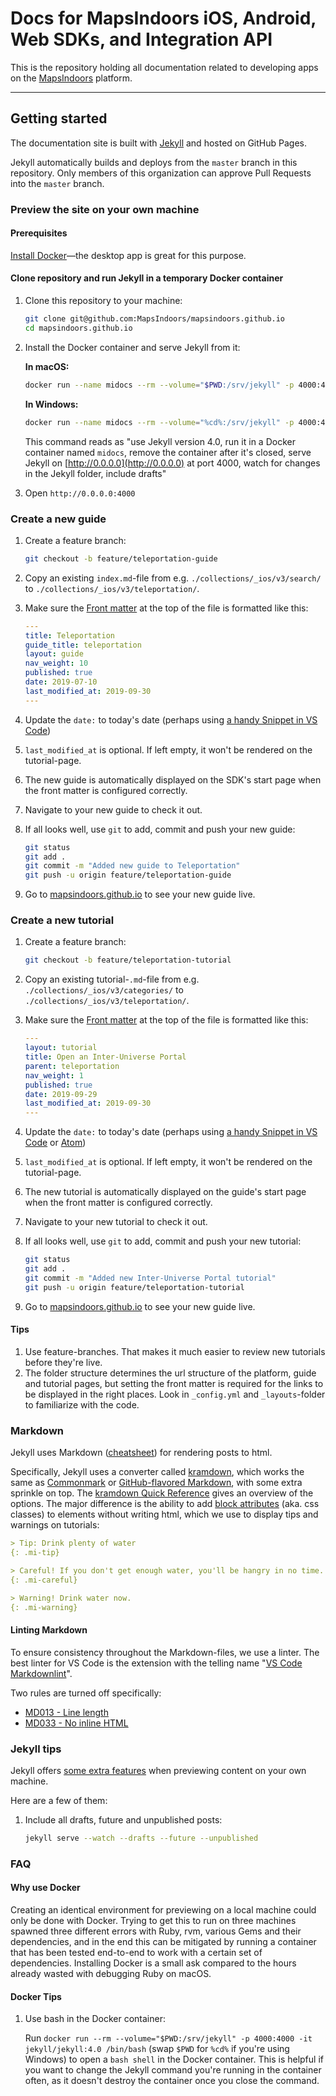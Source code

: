 # Docs for MapsIndoors iOS, Android, Web SDKs, and Integration API

This is the repository holding all documentation related to developing apps on the [MapsIndoors](https://www.mapspeople.com/mapsindoors/) platform.

---

## Getting started

The documentation site is built with [Jekyll](https://jekyllrb.com) and hosted on GitHub Pages.

Jekyll automatically builds and deploys from the `master` branch in this repository. Only members of this organization can approve Pull Requests into the `master` branch.

### Preview the site on your own machine

#### Prerequisites

[Install Docker](https://www.docker.com/products/docker-desktop)—the desktop app is great for this purpose.

#### Clone repository and run Jekyll in a temporary Docker container

1. Clone this repository to your machine:

    ```bash
    git clone git@github.com:MapsIndoors/mapsindoors.github.io
    cd mapsindoors.github.io
    ```

1. Install the Docker container and serve Jekyll from it:

    **In macOS:**

    ```bash
    docker run --name midocs --rm --volume="$PWD:/srv/jekyll" -p 4000:4000 -it jekyll/jekyll:4.0 jekyll serve --watch --drafts --config _config.yml,_config-dev.yml
    ```

    **In Windows:**

    ```bash
    docker run --name midocs --rm --volume="%cd%:/srv/jekyll" -p 4000:4000 -it jekyll/jekyll:4.0 jekyll serve --watch --drafts --config _config.yml,_config-dev.yml
    ```

    This command reads as "use Jekyll version 4.0, run it in a Docker container named `midocs`, remove the container after it's closed, serve Jekyll on [http://0.0.0.0](http://0.0.0.0) at port 4000, watch for changes in the Jekyll folder, include drafts"

1. Open `http://0.0.0.0:4000`

### Create a new guide

1. Create a feature branch:

    ```bash
    git checkout -b feature/teleportation-guide
    ```

1. Copy an existing `index.md`-file from e.g. `./collections/_ios/v3/search/` to `./collections/_ios/v3/teleportation/`.
1. Make sure the [Front matter](https://jekyllrb.com/docs/step-by-step/03-front-matter/) at the top of the file is formatted like this:

    ```yaml
    ---
    title: Teleportation
    guide_title: teleportation
    layout: guide
    nav_weight: 10
    published: true
    date: 2019-07-10
    last_modified_at: 2019-09-30
    ---
    ```

1. Update the `date:` to today's date (perhaps using [a handy Snippet in VS Code](https://marketplace.visualstudio.com/items?itemName=jsynowiec.vscode-insertdatestring))
1. `last_modified_at` is optional. If left empty, it won't be rendered on the tutorial-page.
1. The new guide is automatically displayed on the SDK's start page when the front matter is configured correctly.
1. Navigate to your new guide to check it out.
1. If all looks well, use `git` to add, commit and push your new guide:

    ```bash
    git status
    git add .
    git commit -m "Added new guide to Teleportation"
    git push -u origin feature/teleportation-guide
    ```

1. Go to [mapsindoors.github.io](https://mapsindoors.github.io) to see your new guide live.

### Create a new tutorial

1. Create a feature branch:

    ```bash
    git checkout -b feature/teleportation-tutorial
    ```

1. Copy an existing tutorial-`.md`-file from e.g. `./collections/_ios/v3/categories/` to `./collections/_ios/v3/teleportation/`.
1. Make sure the [Front matter](https://jekyllrb.com/docs/step-by-step/03-front-matter/) at the top of the file is formatted like this:

    ```yaml
    ---
    layout: tutorial
    title: Open an Inter-Universe Portal
    parent: teleportation
    nav_weight: 1
    published: true
    date: 2019-09-29
    last_modified_at: 2019-09-30
    ---
    ```

1. Update the `date:` to today's date (perhaps using [a handy Snippet in VS Code](https://marketplace.visualstudio.com/items?itemName=jsynowiec.vscode-insertdatestring) or [Atom](https://atom.io/packages/date))
1. `last_modified_at` is optional. If left empty, it won't be rendered on the tutorial-page.
1. The new tutorial is automatically displayed on the guide's start page when the front matter is configured correctly.
1. Navigate to your new tutorial to check it out.
1. If all looks well, use `git` to add, commit and push your new tutorial:

    ```bash
    git status
    git add .
    git commit -m "Added new Inter-Universe Portal tutorial"
    git push -u origin feature/teleportation-tutorial
    ```

1. Go to [mapsindoors.github.io](https://mapsindoors.github.io) to see your new guide live.

#### Tips

1. Use feature-branches. That makes it much easier to review new tutorials before they're live.
1. The folder structure determines the url structure of the platform, guide and tutorial pages, but setting the front matter is required for the links to be displayed in the right places. Look in `_config.yml` and `_layouts`-folder to familiarize with the code.

### Markdown

Jekyll uses Markdown ([cheatsheet](https://github.com/adam-p/markdown-here/wiki/Markdown-Cheatsheet)) for rendering posts to html.

Specifically, Jekyll uses a converter called [kramdown](https://kramdown.gettalong.org/index.html), which works the same as [Commonmark](https://commonmark.org) or [GitHub-flavored Markdown](https://help.github.com/en/articles/basic-writing-and-formatting-syntax), with some extra sprinkle on top. The [kramdown Quick Reference](https://kramdown.gettalong.org/quickref.html) gives an overview of the options. The major difference is the ability to add [block attributes](https://kramdown.gettalong.org/quickref.html#block-attributes) (aka. css classes) to elements without writing html, which we use to display tips and warnings on tutorials:

```markdown
> Tip: Drink plenty of water
{: .mi-tip}

> Careful! If you don't get enough water, you'll be hangry in no time.
{: .mi-careful}

> Warning! Drink water now.
{: .mi-warning}
```

#### Linting Markdown

To ensure consistency throughout the Markdown-files, we use a linter. The best linter for VS Code is the extension with the telling name "[VS Code Markdownlint](https://marketplace.visualstudio.com/items?itemName=DavidAnson.vscode-markdownlint)".

Two rules are turned off specifically:

* [MD013 - Line length](https://github.com/DavidAnson/markdownlint/blob/master/doc/Rules.md#md013)
* [MD033 - No inline HTML](https://github.com/DavidAnson/markdownlint/blob/master/doc/Rules.md#md033)

### Jekyll tips

Jekyll offers [some extra features](https://jekyllrb.com/docs/usage/) when previewing content on your own machine.

Here are a few of them:

1. Include all drafts, future and unpublished posts:

    ```bash
    jekyll serve --watch --drafts --future --unpublished
    ```

### FAQ

#### Why use Docker

Creating an identical environment for previewing on a local machine could only be done with Docker. Trying to get this to run on three machines spawned three different errors with Ruby, rvm, various Gems and their dependencies, and in the end this can be mitigated by running a container that has been tested end-to-end to work with a certain set of dependencies. Installing Docker is a small ask compared to the hours already wasted with debugging Ruby on macOS.

#### Docker Tips

1. Use bash in the Docker container:

    Run `docker run --rm --volume="$PWD:/srv/jekyll" -p 4000:4000 -it jekyll/jekyll:4.0 /bin/bash` (swap `$PWD` for `%cd%` if you're using Windows) to open a `bash shell` in the Docker container. This is helpful if you want to change the Jekyll command you're running in the container often, as it doesn't destroy the container once you close the command.
